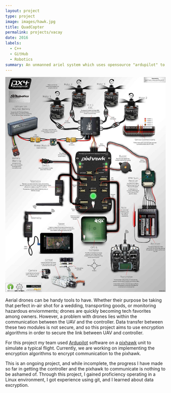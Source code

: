 ```yaml
---
layout: project
type: project
image: images/hawk.jpg
title: QuadCopter
permalink: projects/vacay
date: 2016
labels:
  - C++
  - GitHub
  - Robotics
summary: An unmanned ariel system which uses opensource "ardupilot" to transfer data securely.
---
```


<img class="ui medium right floated rounded image" src="/images/Pixhawk-Inforgraphic2.jpg">

Aerial drones can be handy tools to have. Whether their purpose be taking that perfect in-air shot for a wedding, transporting goods, or monitoring hazardous enviornments; drones are quickly becoming tech favorites among owners. However, a problem with drones lies within the communication between the UAV and the controller. Data transfer between these two modules is not secure, and so this project aims to use encryption algorithms in order to secure the link between UAV and controller. 

For this project my team used [Ardupilot](https://github.com/ArduPilot/ardupilot) software on a [pixhawk](https://pixhawk.org/) unit to simulate a typical flight. Currently, we are working on implementing the encryption algorithms to encrypt communication to the pixhawk. 

This is an ongoing project, and while incomplete, the progress I have made so far in getting the controller and the pixhawk to communicate is nothing to be ashamed of. Through this project, I gained proficiency operating in a Linux environment, I got experience using git, and I learned about data excryption. 
